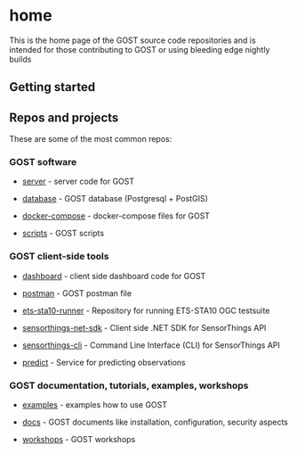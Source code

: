 # home

This is the home page of the GOST source code repositories and is intended for 
those contributing to GOST or using bleeding edge nightly builds

## Getting started

## Repos and projects

These are some of the most common repos:

### GOST software

- [server](https://github.com/geodan/gost) - server code for GOST

- [database](https://github.com/gost/gost-db) - GOST database (Postgresql + PostGIS)

- [docker-compose](https://github.com/gost/docker-compose) - docker-compose files for GOST

- [scripts](https://github.com/gost/scripts) - GOST scripts


### GOST client-side tools

- [dashboard](https://github.com/gost/dashboard) - client side dashboard code for GOST

- [postman](https://github.com/gost/postman) - GOST postman file

- [ets-sta10-runner](https://github.com/gost/ets-sta10-runner) - Repository for running ETS-STA10 OGC testsuite

- [sensorthings-net-sdk](https://github.com/gost/sensorthings-net-sdk) - Client side .NET SDK for SensorThings API

- [sensorthings-cli](https://github.com/gost/sensorthings-cli) - Command Line Interface (CLI) for SensorThings API

- [predict](https://github.com/gost/gost-predict) - Service for predicting observations

### GOST documentation, tutorials, examples, workshops

- [examples](https://github.com/gost/examples) - examples how to use GOST

- [docs](https://github.com/gost/docs) - GOST documents like installation, configuration, security aspects

- [workshops](https://github.com/gost/workshops) - GOST workshops





















